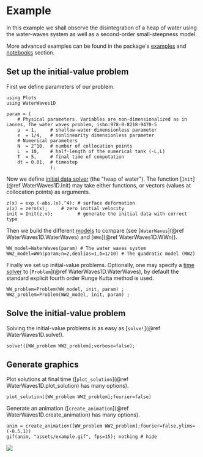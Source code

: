 # Example

In this example we shall observe the disintegration of a heap of water using the water-waves system as well as a second-order small-steepness model.

More advanced examples can be found in the package's [examples](https://github.com/WaterWavesModels/WaterWaves1D.jl/tree/main/examples) and [notebooks](https://github.com/WaterWavesModels/WaterWaves1D.jl/tree/main/notebooks) section.

## Set up the initial-value problem

First we define parameters of our problem.

```@example 1
using Plots
using WaterWaves1D

param = (
    # Physical parameters. Variables are non-dimensionalized as in Lannes, The water waves problem, isbn:978-0-8218-9470-5
    μ  = 1,     # shallow-water dimensionless parameter
    ϵ  = 1/4,   # nonlinearity dimensionless parameter
    # Numerical parameters
    N  = 2^10,  # number of collocation points
    L  = 10,    # half-length of the numerical tank (-L,L)
    T  = 5,     # final time of computation
    dt = 0.01,  # timestep
                );
```

Now we define [initial data solver](library.md#Initial-data) (the "heap of water"). The function [`Init`](@ref WaterWaves1D.Init) may take either functions, or vectors (values at collocation points) as arguments.

```@example 1
z(x) = exp.(-abs.(x).^4); # surface deformation
v(x) = zero(x);     # zero initial velocity
init = Init(z,v);         # generate the initial data with correct type
```

Then we build the different [models](library.md#Models) to compare (see [`WaterWaves`](@ref WaterWaves1D.WaterWaves) and [`WWn`](@ref WaterWaves1D.WWn)).

```@example 1
WW_model=WaterWaves(param) # The water waves system
WW2_model=WWn(param;n=2,dealias=1,δ=1/10) # The quadratic model (WW2)
```

Finally we set up initial-value problems. Optionally, one may specify a [time solver](library.md#Solvers) to [`Problem`](@ref WaterWaves1D.WaterWaves), by default the standard explicit fourth order Runge Kutta method is used.

```@example 1
WW_problem=Problem(WW_model, init, param) ;
WW2_problem=Problem(WW2_model, init, param) ;
```
## Solve the initial-value problem

Solving the initial-value problems is as easy as [`solve!`](@ref WaterWaves1D.solve!).

```@example 1
solve!([WW_problem WW2_problem];verbose=false);
```
## Generate graphics

Plot solutions at final time ([`plot_solution`](@ref WaterWaves1D.plot_solution) has many options).

```@example 1
plot_solution([WW_problem WW2_problem];fourier=false)
```

Generate an animation ([`create_animation`](@ref WaterWaves1D.create_animation) has many options).


```@example 1
anim = create_animation([WW_problem WW2_problem];fourier=false,ylims=(-0.5,1))
gif(anim, "assets/example.gif", fps=15); nothing # hide
```

![](assets/example.gif)

